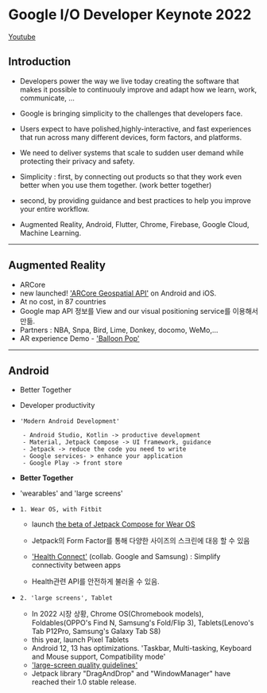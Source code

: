 # Google I/O Developer Keynote 2022 


<a href="https://www.youtube.com/watch?v=qBkyU1TJKDg">Youtube</a>


## Introduction

- Developers power the way we live today creating the software that makes it possible to continuouly improve and adapt how we learn, work, communicate, ...
- Google is bringing simplicity to the challenges that developers face.


- Users expect to have polished,highly-interactive, and fast experiences that run across many different devices, form factors, and platforms.
- We need to deliver systems that scale to sudden user demand while protecting their privacy and safety.


- Simplicity : first, by connecting out products so that they work even better when you use them together. <bold>(work better together)</bold>
- second, by providing guidance and best practices to help you improve your entire workflow.


- Augmented Reality, Android, Flutter, Chrome, Firebase, Google Cloud, Machine Learning.


---


## Augmented Reality
- ARCore
- new launched! <a href="https://developers.google.com/ar/develop/geospatial#android-kotlinjava">'ARCore Geospatial API'</a> on Android and iOS.
- At no cost, in 87 countries
- Google map API 정보를 View and our visual positioning service를 이용해서 만듦.
- Partners : NBA, Snpa, Bird, Lime, Donkey, docomo, WeMo,...
- AR experience Demo - <a href="https://github.com/googlecreativelab/balloon-pop"> 'Balloon Pop' </a>


---


## Android
- Better Together
- Developer productivity


- `'Modern Android Development'`
```
    - Android Studio, Kotlin -> productive development
    - Material, Jetpack Compose -> UI framework, guidance
    - Jetpack -> reduce the code you need to write
    - Google services- > enhance your application
    - Google Play -> front store
```

- **Better Together**
- 'wearables' and 'large screens'


- ` 1. Wear OS, with Fitbit `
    - launch <a href="https://android-developers.googleblog.com/2022/05/announcing-compose-for-wear-os-beta.html#:~:text=With%20this%20Beta%20release%2C%20Compose,components%20for%20the%201.0%20release.">the beta of Jetpack Compose for Wear OS</a>
    - Jetpack의 Form Factor를 통해 다양한 사이즈의 스크린에 대응 할 수 있음


    - <a href="https://developer.android.com/guide/health-and-fitness/health-connect">'Health Connect'</a> (collab. Google and Samsung) : Simplify connectivity between apps
    - Health관련 API를 안전하게 불러올 수 있음.


- ` 2. 'large screens', Tablet `
    - In 2022 시장 상황, Chrome OS(Chromebook models), Foldables(OPPO's Find N, Samsung's Fold/Flip 3),  Tablets(Lenovo's Tab P12Pro, Samsung's Galaxy Tab S8)
    - this year, launch Pixel Tablets
    - Android 12, 13 has optimizations. 'Taskbar, Multi-tasking, Keyboard and Mouse support, Compatibility mode'
    - <a href="https://developer.android.com/guide/topics/large-screens/get-started-with-large-screens">'large-screen quality guidelines'</a>
    - Jetpack library "DragAndDrop" and "WindowManager" have reached their 1.0 stable release.